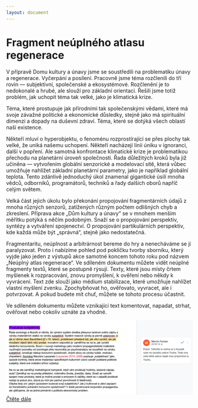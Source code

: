 ```yaml
---
layout: document
---
```


# Fragment neúplného atlasu regenerace

V přípravě Domu kultury a únavy jsme se soustředili na problematiku únavy a regenerace. Vyčerpání a posílení. Pracovně jsme téma rozčlenili do tří rovin — subjektivní, společenské a ekosystémové. Rozčlenění je to nedokonalé a hrubé, ale slouží pro základní orientaci. Řešili jsme totiž problém, jak uchopit téma tak velké, jako je klimatická krize.

Téma, které prostupuje jak přírodními tak společenskými vědami, které má svoje závažné politické a ekonomické důsledky, stejně jako má spirituální dimenzi a dopady na duševní zdraví. Téma, které se dotýká všech oblastí naší existence.

Někteří mluví o hyperobjektu, o fenoménu rozprostírající se přes plochy tak velké, že uniká našemu uchopení. Někteří nacházejí linii úniku v ignoranci, další v popření. Ale samotná konfrontace klimatické krize je problematikou přechodu na planetární úroveň společnosti. Řada důležitých kroků byla již učiněna — vytvořením globální senzorické a modelovací sítě, která vůbec umožňuje nahlížet základní planetární parametry, jako je například globální teplota. Tento zdánlivě jednoduchý úkol znamenal gigantické úsilí mnoha vědců, odborníků, programátorů, techniků a řady dalších oborů napříč celým světem.

Velká část jejich úkolu bylo překonání propojování fragmentárních údajů z mnoha různých senzorů, zatížených různým počtem odlišných chyb a zkreslení. Příprava akce „Dům kultury a únavy“ se v mnohem menším měřítku potýká s něčím podobným. Snaží se o propojování perspektiv, syntézy a vytváření spojenectví. O propojování partikulárních perspektiv, kde každá může být „správná“, stejně jako nedostatečná.

Fragmentaritu, neúplnost a arbitrárnost bereme do hry a nenecháváme se jí paralyzovat. Proto i nabízíme pohled pod pokličku tvorby sborníku, který vyjde jako jeden z výstupů akce samotné koncem tohoto roku pod názvem „Neúplný atlas regenerace“. Ve sdíleném dokumentu můžete vidět neúplné fragmenty textů, které se postupně rýsují. Texty, které jsou místy črtem myšlenek k rozpracování, znovu promyšlení, k ověření nebo někdy k vyvrácení. Text zde slouží jako médium stabilizace, které umožňuje nahlížet vlastní myšlení zvenku. Zpochybňovat ho, ověřovato, vyvracet, ale i potvrzovat. A pokud budete mít chuť, můžete se tohoto procesu účastnit.

Ve sdíleném dokumentu můžete vznikající text komentovat, napadat, strhat, ověřovat nebo cokoliv uznáte za vhodné.

<a href="https://docs.google.com/document/d/1ICiBES4IwqPBZYVKaBuA9n0fBu0yDRugCz5QH5hkaA0/edit?usp=sharing">
<img class="rounded-lg border-2 border-blue-500" src="/assets/google.jpg" alt="google">
</a>

<div class="flex flex-center">
    <a
      class="
        text-xl
        lg:text-xl
        py-2
        px-3
        lg:px-10
        mt-10
        text-center
        rounded-lg
        transition
        inline-block
        mx-auto
      "
      href="https://docs.google.com/document/d/1ICiBES4IwqPBZYVKaBuA9n0fBu0yDRugCz5QH5hkaA0/edit?usp=sharing"
    >
      Čtěte dále
    </a>
  </div>
